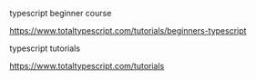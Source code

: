 
typescript beginner course

https://www.totaltypescript.com/tutorials/beginners-typescript


typescript tutorials

https://www.totaltypescript.com/tutorials




